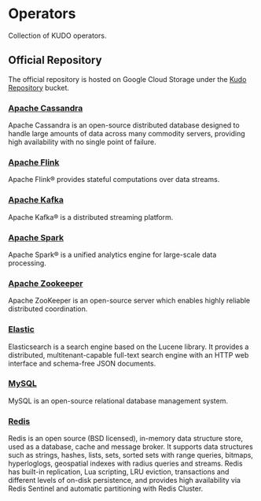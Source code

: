 # Operators

Collection of KUDO operators.

## Official Repository

The official repository is hosted on Google Cloud Storage under the [Kudo Repository](https://kudo-repository.storage.googleapis.com) bucket.

### [Apache Cassandra](https://github.com/kudobuilder/operators/tree/master/repository/cassandra)

Apache Cassandra is an open-source distributed database designed to handle large amounts of data across many commodity servers, providing high availability with no single point of failure.

### [Apache Flink](https://github.com/kudobuilder/operators/tree/master/repository/flink)

Apache Flink® provides stateful computations over data streams.

### [Apache Kafka](https://github.com/kudobuilder/operators/tree/master/repository/kafka)

Apache Kafka® is a distributed streaming platform.

### [Apache Spark](https://github.com/kudobuilder/operators/tree/master/repository/spark)

Apache Spark® is a unified analytics engine for large-scale data processing.

### [Apache Zookeeper](https://github.com/kudobuilder/operators/tree/master/repository/zookeeper)

Apache ZooKeeper is an open-source server which enables highly reliable distributed coordination.

### [Elastic](https://github.com/kudobuilder/operators/tree/master/repository/elastic)

Elasticsearch is a search engine based on the Lucene library. It provides a distributed, multitenant-capable full-text search engine with an HTTP web interface and schema-free JSON documents.

### [MySQL](https://github.com/kudobuilder/operators/tree/master/repository/mysql)

MySQL is an open-source relational database management system.

### [Redis](https://github.com/kudobuilder/operators/tree/master/repository/redis)

Redis is an open source (BSD licensed), in-memory data structure store, used as a database, cache and message broker. It supports data structures such as strings, hashes, lists, sets, sorted sets with range queries, bitmaps, hyperloglogs, geospatial indexes with radius queries and streams. Redis has built-in replication, Lua scripting, LRU eviction, transactions and different levels of on-disk persistence, and provides high availability via Redis Sentinel and automatic partitioning with Redis Cluster.
